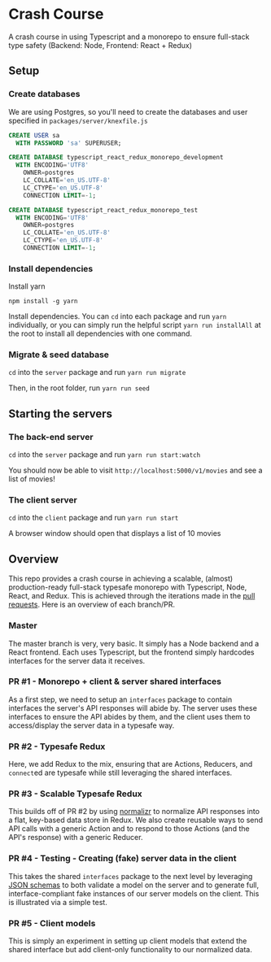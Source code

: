 # Crash Course
A crash course in using Typescript and a monorepo to ensure full-stack type safety (Backend: Node, Frontend: React + Redux)

## Setup
### Create databases
We are using Postgres, so you'll need to create the databases and user specified in ``packages/server/knexfile.js``

```SQL
CREATE USER sa
  WITH PASSWORD 'sa' SUPERUSER;

CREATE DATABASE typescript_react_redux_monorepo_development
  WITH ENCODING='UTF8'
    OWNER=postgres
    LC_COLLATE='en_US.UTF-8'
    LC_CTYPE='en_US.UTF-8'
    CONNECTION LIMIT=-1;

CREATE DATABASE typescript_react_redux_monorepo_test
  WITH ENCODING='UTF8'
    OWNER=postgres
    LC_COLLATE='en_US.UTF-8'
    LC_CTYPE='en_US.UTF-8'
    CONNECTION LIMIT=-1;
```

### Install dependencies
Install yarn

```
npm install -g yarn
```

Install dependencies. You can ``cd`` into each package and run ``yarn`` individually, or you can simply run the helpful script ``yarn run installAll`` at the root to install all dependencies with one command.

### Migrate & seed database
``cd`` into the ``server`` package and run ``yarn run migrate``

Then, in the root folder, run ``yarn run seed``

## Starting the servers
### The back-end server
``cd`` into the ``server`` package and run ``yarn run start:watch``

You should now be able to visit ``http://localhost:5000/v1/movies`` and see a list of movies!

### The client server
``cd`` into the ``client`` package and run ``yarn run start``

A browser window should open that displays a list of 10 movies

## Overview
This repo provides a crash course in achieving a scalable, (almost) production-ready full-stack typesafe monorepo with Typescript, Node, React, and Redux. This is achieved through the iterations made in the [pull requests](https://github.com/Vitallyio/crash-course/pulls). Here is an overview of each branch/PR.

### Master
The master branch is very, very basic. It simply has a Node backend and a React frontend. Each uses Typescript, but the frontend simply hardcodes interfaces for the server data it receives.

### PR #1 - Monorepo + client & server shared interfaces
As a first step, we need to setup an ``interfaces`` package to contain interfaces the server's API responses will abide by. The server uses these interfaces to ensure the API abides by them, and the client uses them to access/display the server data in a typesafe way.

### PR #2 - Typesafe Redux
Here, we add Redux to the mix, ensuring that are Actions, Reducers, and ``connect``ed are typesafe while still leveraging the shared interfaces.

### PR #3 - Scalable Typesafe Redux
This builds off of PR #2 by using [normalizr](https://github.com/paularmstrong/normalizr) to normalize API responses into a flat, key-based data store in Redux. We also create reusable ways to send API calls with a generic Action and to respond to those Actions (and the API's response) with a generic Reducer.

### PR #4 - Testing - Creating (fake) server data in the client
This takes the shared ``interfaces`` package to the next level by leveraging [JSON schemas](json-schema.org) to both validate a model on the server and to generate full, interface-compliant fake instances of our server models on the client. This is illustrated via a simple test.

### PR #5 - Client models
This is simply an experiment in setting up client models that extend the shared interface but add client-only functionality to our normalized data.
